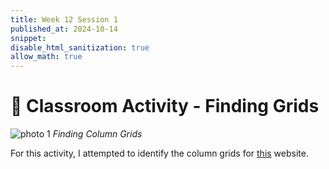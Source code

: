 ```yaml
---
title: Week 12 Session 1
published_at: 2024-10-14
snippet: 
disable_html_sanitization: true
allow_math: true
---
```


# :page_with_curl: Classroom Activity - Finding Grids

![photo 1](photos/82.png)
*Finding Column Grids*

For this activity, I attempted to identify the column grids for [this](https://www.charleskeith.com/au?srsltid=AfmBOooa7l5ob_SVnYjdLcvhHauiGabReKgWjhZOQHXHDU9-eZBC-Al-) website. 